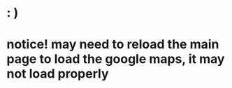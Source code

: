 # : )


# notice! may need to reload the main page to load the google maps, it may not load properly
